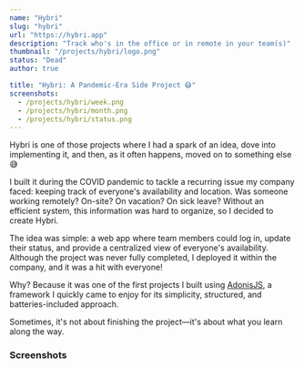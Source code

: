 ```yaml
---
name: "Hybri"
slug: "hybri"
url: "https://hybri.app"
description: "Track who's in the office or in remote in your team(s)"
thumbnail: "/projects/hybri/logo.png"
status: "Dead"
author: true

title: "Hybri: A Pandemic-Era Side Project 😷"
screenshots:
  - /projects/hybri/week.png
  - /projects/hybri/month.png
  - /projects/hybri/status.png
---
```


Hybri is one of those projects where I had a spark of an idea, dove into implementing it, and then, as it often happens, moved on to something else 😅

I built it during the COVID pandemic to tackle a recurring issue my company faced: keeping track of everyone's availability and location. Was someone working remotely? On-site? On vacation? On sick leave? Without an efficient system, this information was hard to organize, so I decided to create Hybri.

The idea was simple: a web app where team members could log in, update their status, and provide a centralized view of everyone's availability. Although the project was never fully completed, I deployed it within the company, and it was a hit with everyone!

Why? Because it was one of the first projects I built using [AdonisJS](https://adonisjs.com/), a framework I quickly came to enjoy for its simplicity, structured, and batteries-included approach.

Sometimes, it's not about finishing the project—it's about what you learn along the way.

### Screenshots
